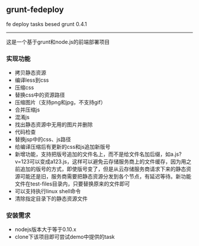 ## grunt-fedeploy ##

 fe deploy tasks besed grunt 0.4.1

----------


这是一个基于grunt和node.js的前端部署项目
### 实现功能 ###
- 拷贝静态资源
- 编译less到css
- 压缩css
- 替换css中的资源路径
- 压缩图片（支持png和jpg，不支持gif）
- 合并压缩js
- 混淆js
- 找出静态资源中无用的图片并删除
- 代码检查
- 替换jsp中的css、js路径
- 给编译压缩后有更新的css和js追加新版号
- 新增功能，支持把版号追加的文件名上，而不是给文件名加后缀，如a.js?v=123可以变成a123.js，这样可以避免云存储服务商上的文件缓存，因为用之前追加的版号的方式，即使版号变了，但是从云存储服务商请求下来的静态资源可能还是旧，服务商需要把静态资源分发到各个节点，有延迟等待。新功能文件在test-files目录内，只要替换原来的文件即可
- 可以支持执行linux shell命令
- 清除指定目录下的静态资源文件

### 安装需求 ###
- nodejs版本大于等于0.10.x
- clone下该项目即可尝试demo中提供的task




